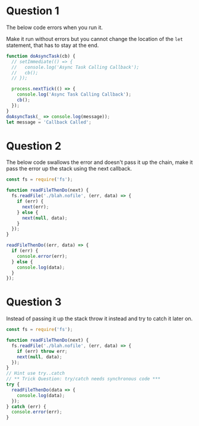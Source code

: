 # Question 1

The below code errors when you run it.

Make it run without errors but you cannot change the location of the `let` statement, that has to stay at the end.

```js
function doAsyncTask(cb) {
  // setImmediate(() => {
  //   console.log('Async Task Calling Callback');
  //   cb();
  // });

  process.nextTick(() => {
    console.log('Async Task Calling Callback');
    cb();
  });
}
doAsyncTask(_ => console.log(message));
let message = 'Callback Called';
```

# Question 2

The below code swallows the error and doesn't pass it up the chain, make it pass the error up the stack using the next callback.

```js
const fs = require('fs');

function readFileThenDo(next) {
  fs.readFile('./blah.nofile', (err, data) => {
    if (err) {
      next(err);
    } else {
      next(null, data);
    }
  });
}

readFileThenDo((err, data) => {
  if (err) {
    console.error(err);
  } else {
    console.log(data);
  }
});
```

# Question 3

Instead of passing it up the stack throw it instead and try to catch it later on.

```js
const fs = require('fs');

function readFileThenDo(next) {
  fs.readFile('./blah.nofile', (err, data) => {
    if (err) throw err;
    next(null, data);
  });
}
// Hint use try..catch
// ** Trick Question: try/catch needs synchronous code ***
try {
  readFileThenDo(data => {
    console.log(data);
  });
} catch (err) {
  console.error(err);
}
```
